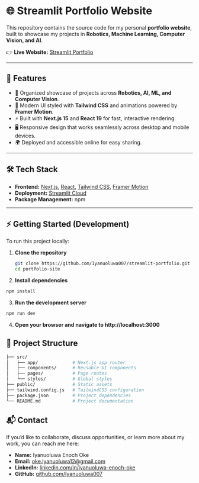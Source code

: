 # 🌐 Streamlit Portfolio Website

This repository contains the source code for my personal **portfolio website**, built to showcase my projects in **Robotics, Machine Learning, Computer Vision, and AI**.  

👉 **Live Website:** [Streamlit Portfolio](https://app-portfolio-rybjhcuxtqezcjtv4yfv7t.streamlit.app/#robotics-projects)

---

## 🚀 Features

- 📂 Organized showcase of projects across **Robotics, AI, ML, and Computer Vision**.  
- 🎨 Modern UI styled with **Tailwind CSS** and animations powered by **Framer Motion**.  
- ⚡ Built with **Next.js 15** and **React 19** for fast, interactive rendering.  
- 🖥️ Responsive design that works seamlessly across desktop and mobile devices.  
- 🌍 Deployed and accessible online for easy sharing.  

---

## 🛠️ Tech Stack

- **Frontend:** [Next.js](https://nextjs.org/), [React](https://react.dev/), [Tailwind CSS](https://tailwindcss.com/), [Framer Motion](https://www.framer.com/motion/)  
- **Deployment:** [Streamlit Cloud](https://streamlit.io/)  
- **Package Management:** npm  

---

## ⚡ Getting Started (Development)

To run this project locally:

1. **Clone the repository**
   ```bash
   git clone https://github.com/Iyanuoluwa007/streamlit-portfolio.git
   cd portfolio-site
   ```

2. **Install dependencies**
  ```bash
npm install
  ```

3. **Run the development server**
  ```bash
npm run dev
  ```

4. **Open your browser and navigate to http://localhost:3000**

## 📌 Project Structure
  ```bash
├── src/
│   ├── app/             # Next.js app router
│   ├── components/      # Reusable UI components
│   ├── pages/           # Page routes
│   └── styles/          # Global styles
├── public/              # Static assets
├── tailwind.config.js   # TailwindCSS configuration
├── package.json         # Project dependencies
└── README.md            # Project documentation
  ```

## 📬 Contact  

If you’d like to collaborate, discuss opportunities, or learn more about my work, you can reach me here:  

- **Name:** Iyanuoluwa Enoch Oke  
- **Email:** [oke.iyanuoluwa12@gmail.com](mailto:oke.iyanuoluwa12@gmail.com)  
- **LinkedIn:** [linkedin.com/in/iyanuoluwa-enoch-oke](https://www.linkedin.com/in/iyanuoluwa-enoch-oke/)  
- **GitHub:** [github.com/Iyanuoluwa007](https://github.com/Iyanuoluwa007)  

